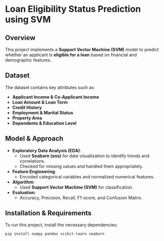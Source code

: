 # Loan Eligibility Status Prediction using SVM

## Overview
This project implements a **Support Vector Machine (SVM)** model to predict whether an applicant is **eligible for a loan** based on financial and demographic features.

## Dataset
The dataset contains key attributes such as:
- **Applicant Income & Co-Applicant Income**
- **Loan Amount & Loan Term**
- **Credit History**
- **Employment & Marital Status**
- **Property Area**
- **Dependents & Education Level**

## Model & Approach
- **Exploratory Data Analysis (EDA)**:
  - Used **Seaborn (sns)** for data visualization to identify trends and correlations.
  - Checked for missing values and handled them appropriately.
- **Feature Engineering**:
  - Encoded categorical variables and normalized numerical features.
- **Algorithm**:  
  - Used **Support Vector Machine (SVM)** for classification.
- **Evaluation**:  
  - Accuracy, Precision, Recall, F1-score, and Confusion Matrix.

## Installation & Requirements
To run this project, install the necessary dependencies:

```bash
pip install numpy pandas scikit-learn seaborn
